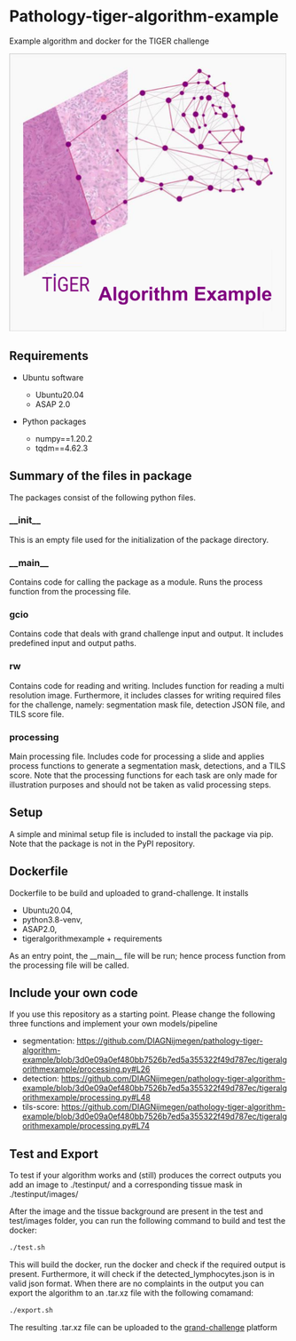 # Pathology-tiger-algorithm-example

Example algorithm and docker for the TIGER challenge

<img src="https://github.com/DIAGNijmegen/pathology-tiger-algorithm-example/blob/main/Tiger%20-%20algorithm%20example.png" width="500" height="500">

## Requirements

- Ubuntu software
  - Ubuntu20.04
  - ASAP 2.0


- Python packages
  - numpy==1.20.2
  - tqdm==4.62.3

## Summary of the files in package
The packages consist of the following python files.

### \_\_init\_\_
This is an empty file used for the initialization of the package directory.

### \_\_main\_\_
Contains code for calling the package as a module. Runs the process function from the processing file.

### gcio
Contains code that deals with grand challenge input and output. It includes predefined input and output paths. 

### rw
Contains code for reading and writing. Includes function for reading a multi resolution image. Furthermore, it includes classes for writing required files for the challenge, namely: segmentation mask file, detection JSON file, and TILS score file.

### processing
Main processing file. Includes code for processing a slide and applies process functions to generate a segmentation mask, detections, and a TILS score. Note that the processing functions for each task are only made for illustration purposes and should not be taken as valid processing steps.

## Setup
A simple and minimal setup file is included to install the package via pip. Note that the package is not in the PyPI repository.

## Dockerfile
Dockerfile to be build and uploaded to grand-challenge. It installs 
 - Ubuntu20.04, 
 - python3.8-venv, 
 - ASAP2.0, 
 - tigeralgorithmexample + requirements

As an entry point, the \_\_main\_\_ file will be run; hence process function from the processing file will be called.

## Include your own code
If you use this repository as a starting point. Please change the following three functions and implement your own models/pipeline
 - segmentation: https://github.com/DIAGNijmegen/pathology-tiger-algorithm-example/blob/3d0e09a0ef480bb7526b7ed5a355322f49d787ec/tigeralgorithmexample/processing.py#L26
 - detection: https://github.com/DIAGNijmegen/pathology-tiger-algorithm-example/blob/3d0e09a0ef480bb7526b7ed5a355322f49d787ec/tigeralgorithmexample/processing.py#L48
 - tils-score: https://github.com/DIAGNijmegen/pathology-tiger-algorithm-example/blob/3d0e09a0ef480bb7526b7ed5a355322f49d787ec/tigeralgorithmexample/processing.py#L74


## Test and Export
To test if your algorithm works and (still) produces the correct outputs you add an image to ./testinput/ and a corresponding tissue mask in ./testinput/images/

After the image and the tissue background are present in the test and test/images folder, you can run the following command to build and test the docker:

```bash
./test.sh
```

This will build the docker, run the docker and check if the required output is present. Furthermore, it will check if the detected_lymphocytes.json is in valid json format. When there are no complaints in the output you can export the algorithm to an .tar.xz file with the following comamand:

```bash
./export.sh
```

The resulting .tar.xz file can be uploaded to the <a href="https://grand-challenge.org/">grand-challenge</a> platform

